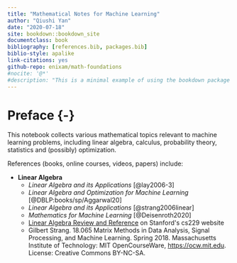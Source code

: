 ```yaml
--- 
title: "Mathematical Notes for Machine Learning"
author: "Qiushi Yan"
date: "2020-07-18"
site: bookdown::bookdown_site
documentclass: book
bibliography: [references.bib, packages.bib]
biblio-style: apalike
link-citations: yes
github-repo: enixam/math-foundations
#nocite: '@*'
#description: "This is a minimal example of using the bookdown package to write a book. The output format for this example is bookdown::gitbook."
---
```


# Preface {-}  

This notebook collects various mathematical topics relevant to machine learning problems, including linear algebra, calculus, probability theory, statistics and (possibly) optimization. 

References (books, online courses, videos, papers) include:  

- **Linear Algebra**
  - *Linear Algebra and its Applications* [@lay2006-3]  
  - *Linear Algebra and Optimization for Machine Learning* [@DBLP:books/sp/Aggarwal20]
  - *Linear Algebra and its Applications* [@strang2006linear]  
  - *Mathematics for Machine Learning* [@Deisenroth2020]
  - [Linear Algebra Review and Reference](http://cs229.stanford.edu/section/cs229-linalg.pdf) on Stanford's cs229 website   
  - Gilbert Strang. 18.065 Matrix Methods in Data Analysis, Signal Processing, and Machine Learning. Spring 2018. Massachusetts Institute of Technology: MIT OpenCourseWare, https://ocw.mit.edu. License: Creative Commons BY-NC-SA.


